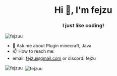 <h1 align="center">Hi 👋, I'm fejzu</h1>
<h3 align="center">I just like coding!</h3>

<p align="left"> <img src="https://komarev.com/ghpvc/?username=fejzuu&label=Profile%20views&color=0e75b6&style=flat" alt="fejzuu" /> </p>

- 💬 Ask me about Plugin minecraft, Java
- 📫 How to reach me: 
- email: fejzu@gmail.com or discord: fejzu



<p><img align="left" src="https://github-readme-stats.vercel.app/api/top-langs?username=fejzuu&show_icons=true&locale=en&layout=compact" alt="fejzuu" /></p>

<p>&nbsp;<img align="center" src="https://github-readme-stats.vercel.app/api?username=fejzuu&show_icons=true&locale=en" alt="fejzuu" /></p>
